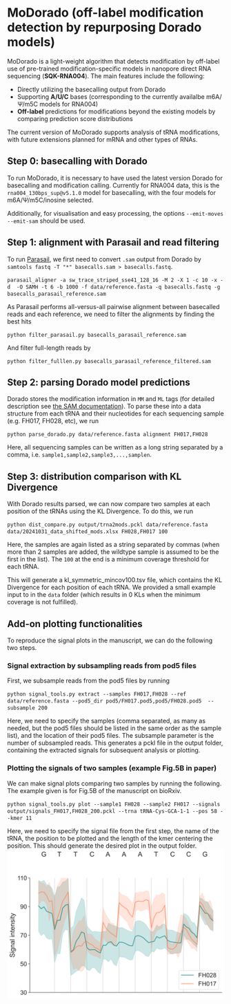 # MoDorado (off-label modification detection by repurposing Dorado models)
MoDorado is a light-weight algorithm that detects modification by off-label use of pre-trained modification-specific models in nanopore direct RNA sequencing (**SQK-RNA004**). The main features include the following:

- Directly utilizing the basecalling output from Dorado
- Supporting **A/U/C** bases (corresponding to the currently availalbe m6A/Ψ/m5C models for RNA004)
- **Off-label** predictions for modifications beyond the existing models by comparing prediction score distributions 

The current version of MoDorado supports analysis of tRNA modifications, with future extensions planned for mRNA and other types of RNAs.

## Step 0: basecalling with Dorado
To run MoDorado, it is necessary to have used the latest version Dorado for basecalling and modification calling. Currently for RNA004 data, this is the `rna004_130bps_sup@v5.1.0` model for basecalling, with the four models for m6A/Ψ/m5C/inosine selected. 

Additionally, for visualisation and easy processing, the options `--emit-moves --emit-sam` should be used.


## Step 1: alignment with Parasail and read filtering
To run [Parasail](https://github.com/jeffdaily/parasail), we first need to convert `.sam` output from Dorado by `samtools fastq -T "*" basecalls.sam > basecalls.fastq`.  
```
parasail_aligner -a sw_trace_striped_sse41_128_16 -M 2 -X 1 -c 10 -x -d  -O SAMH -t 6 -b 1000 -f data/reference.fasta -q basecalls.fastq -g basecalls_parasail_reference.sam
```
As Parasail performs all-versus-all pairwise alignment between basecalled reads and each reference, we need to filter the alignments by finding the best hits
```
python filter_parasail.py basecalls_parasail_reference.sam
```
And filter full-length reads by
```
python filter_fulllen.py basecalls_parasail_reference_filtered.sam
```

## Step 2: parsing Dorado model predictions
Dorado stores the modification information in `MM` and `ML` tags (for detailed description see [the SAM documentation](https://samtools.github.io/hts-specs/SAMv1.pdf)). To parse these into a data structure from each tRNA and their nucleotides for each sequencing sample (e.g. FH017, FH028, etc), we run
```
python parse_dorado.py data/reference.fasta alignment FH017,FH028
```
Here, all sequencing samples can be written as a long string separated by a comma, i.e. `sample1,sample2,sample3,...,samplen`. 

## Step 3: distribution comparison with KL Divergence 
With Dorado results parsed, we can now compare two samples at each position of the tRNAs using the KL Divergence. To do this, we run 
```
python dist_compare.py output/trna2mods.pckl data/reference.fasta data/20241031_data_shifted_mods.xlsx FH028,FH017 100
```
Here, the samples are again listed as a string separated by commas (when more than 2 samples are added, the wildtype sample is assumed to be the first in the list). The `100` at the end is a minimum coverage threshold for each tRNA.

This will generate a kl_symmetric_mincov100.tsv file, which contains the KL Divergence for each position of each tRNA. We provided a small example input to in the `data` folder (which results in 0 KLs when the minimum coverage is not fulfilled).

## Add-on plotting functionalities
To reproduce the signal plots in the manuscript, we can do the following two steps. 
### Signal extraction by subsampling reads from pod5 files
First, we subsample reads from the pod5 files by running
```
python signal_tools.py extract --samples FH017,FH028 --ref data/reference.fasta --pod5_dir pod5/FH017.pod5,pod5/FH028.pod5  --subsample 200
```
Here, we need to specify the samples (comma separated, as many as needed, but the pod5 files should be listed in the same order as the sample list), and the location of their pod5 files. The subsample parameter is the number of subsampled reads.
This generates a pckl file in the output folder, containing the extracted signals for subsequent analysis or plotting.
### Plotting the signals of two samples (example Fig.5B in paper)
We can make signal plots comparing two samples by running the following. The example given is for Fig.5B of the manuscript on bioRxiv. 
```
python signal_tools.py plot --sample1 FH028 --sample2 FH017 --signals output/signals_FH017,FH028_200.pckl --trna tRNA-Cys-GCA-1-1 --pos 58 --kmer 11
```
Here, we need to specify the signal file from the first step, the name of the tRNA, the position to be plotted and the length of the kmer centering the position. 
This should generate the desired plot in the output folder.
![plot](./output/FH028_FH017_Cys-GCA-1_11mer.svg)

